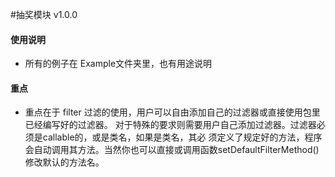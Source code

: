 #抽奖模块 v1.0.0

#### 使用说明
* 所有的例子在 Example文件夹里，也有用途说明
#### 重点
* 重点在于 filter 过滤的使用，用户可以自由添加自己的过滤器或直接使用包里已经编写好的过滤器。
  对于特殊的要求则需要用户自己添加过滤器。过滤器必须是callable的，或是类名，如果是类名，其必
  须定义了规定好的方法，程序会自动调用其方法。当然你也可以直接或调用函数setDefaultFilterMethod()
  修改默认的方法名。